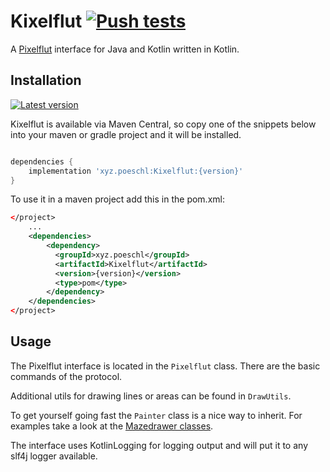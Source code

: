 # Kixelflut [![Push tests](https://img.shields.io/github/workflow/status/Poeschl/Kixelflut/Master%20check)](https://github.com/Poeschl/Kixelflut/actions)

A [Pixelflut](https://github.com/defnull/pixelflut) interface for Java and Kotlin written in Kotlin.

## Installation

[![Latest version](https://img.shields.io/maven-central/v/xyz.poeschl/Kixelflut)](https://search.maven.org/artifact/xyz.poeschl/Kixelflut)

Kixelflut is available via Maven Central, so copy one of the snippets below into your maven or gradle project and it will be installed.

```groovy

dependencies {
    implementation 'xyz.poeschl:Kixelflut:{version}'
}

```

To use it in a maven project add this in the pom.xml:

```xml
</project>
    ...    
    <dependencies> 
        <dependency>
          <groupId>xyz.poeschl</groupId>
          <artifactId>Kixelflut</artifactId>
          <version>{version}</version>
          <type>pom</type>
        </dependency>
    </dependencies>
</project>
```


## Usage

The Pixelflut interface is located in the `Pixelflut` class. There are the basic commands of the protocol.

Additional utils for drawing lines or areas can be found in `DrawUtils`.

To get yourself going fast the `Painter` class is a nice way to inherit.
For examples take a look at the [Mazedrawer classes](https://github.com/Poeschl/PixelMaze/blob/master/src/main/kotlin/io/github/poeschl/pixelflutmaze/labyrinth/LabyrinthDrawer.kt).

The interface uses KotlinLogging for logging output and will put it to any slf4j logger available.
